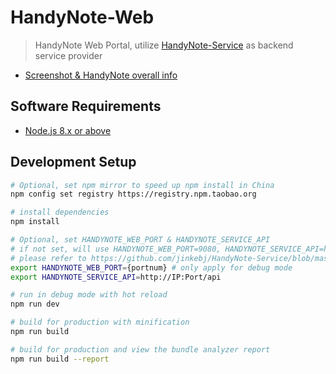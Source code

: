 # HandyNote-Web

> HandyNote Web Portal, utilize [HandyNote-Service](https://github.com/jinkebj/HandyNote-Service) as backend service provider

- [Screenshot & HandyNote overall info](https://github.com/jinkebj/HandyNote)

## Software Requirements

- [Node.js 8.x or above](https://nodejs.org)

## Development Setup

``` bash
# Optional, set npm mirror to speed up npm install in China
npm config set registry https://registry.npm.taobao.org

# install dependencies
npm install

# Optional, set HANDYNOTE_WEB_PORT & HANDYNOTE_SERVICE_API
# if not set, will use HANDYNOTE_WEB_PORT=9080, HANDYNOTE_SERVICE_API=http://localhost:3000/api
# please refer to https://github.com/jinkebj/HandyNote-Service/blob/master/README.md to setup HandyNote-Service debug env
export HANDYNOTE_WEB_PORT={portnum} # only apply for debug mode
export HANDYNOTE_SERVICE_API=http://IP:Port/api

# run in debug mode with hot reload
npm run dev

# build for production with minification
npm run build

# build for production and view the bundle analyzer report
npm run build --report
```
